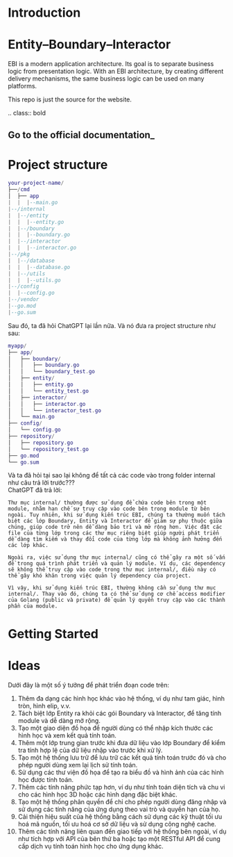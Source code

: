 # Introduction
Entity–Boundary–Interactor
==========================

EBI is a modern application architecture. Its goal is to separate business logic from presentation
logic. With an EBI architecture, by creating different delivery mechanisms, the same business logic
can be used on many platforms.

This repo is just the source for the website. 

.. class:: bold

Go to the official documentation_
---------------------------------

# Project structure 
```lua
your-project-name/
├──/cmd
│  ├── app
|  |  |--main.go
|--/internal
|  |--/entity
|  |  |--entity.go
|  |--/boundary
|  |  |--boundary.go
|  |--/interactor
|  |  |--interactor.go
|--/pkg
|  |--/database
|  |  |--database.go
|  |--/utils
|  |  |--utils.go
|--/config
|  |--config.go
|--/vendor
|--go.mod
|--go.sum
```

Sau đó, ta đã hỏi ChatGPT lại lần nữa. Và nó đưa ra project structure như sau:
```lua
myapp/
├── app/
│   ├── boundary/
│   │   ├── boundary.go
│   │   └── boundary_test.go
│   ├── entity/
│   │   ├── entity.go
│   │   └── entity_test.go
│   ├── interactor/
│   │   ├── interactor.go
│   │   └── interactor_test.go
│   └── main.go
├── config/
│   └── config.go
├── repository/
│   ├── repository.go
│   └── repository_test.go
├── go.mod
└── go.sum

```
Và ta đã hỏi tại sao lại không để  tất cả các code vào trong folder internal như câu trả lời trước???  
ChatGPT đã trả lời:
```
Thư mục internal/ thường được sử dụng để chứa code bên trong một module, nhằm hạn chế sự truy cập vào code bên trong module từ bên ngoài. Tuy nhiên, khi sử dụng kiến trúc EBI, chúng ta thường muốn tách biệt các lớp Boundary, Entity và Interactor để giảm sự phụ thuộc giữa chúng, giúp code trở nên dễ dàng bảo trì và mở rộng hơn. Việc đặt các file của từng lớp trong các thư mục riêng biệt giúp người phát triển dễ dàng tìm kiếm và thay đổi code của từng lớp mà không ảnh hưởng đến các lớp khác.

Ngoài ra, việc sử dụng thư mục internal/ cũng có thể gây ra một số vấn đề trong quá trình phát triển và quản lý module. Ví dụ, các dependency sẽ không thể truy cập vào code trong thư mục internal/, điều này có thể gây khó khăn trong việc quản lý dependency của project.

Vì vậy, khi sử dụng kiến trúc EBI, thường không cần sử dụng thư mục internal/. Thay vào đó, chúng ta có thể sử dụng cơ chế access modifier của Golang (public và private) để quản lý quyền truy cập vào các thành phần của module.
```

# Getting Started


# Ideas
Dưới đây là một số ý tưởng để phát triển đoạn code trên:

1. Thêm đa dạng các hình học khác vào hệ thống, ví dụ như tam giác, hình tròn, hình elip, v.v.
2. Tách biệt lớp Entity ra khỏi các gói Boundary và Interactor, để tăng tính module và dễ dàng mở rộng.
3. Tạo một giao diện đồ họa để người dùng có thể nhập kích thước các hình học và xem kết quả tính toán.
4. Thêm một lớp trung gian trước khi đưa dữ liệu vào lớp Boundary để kiểm tra tính hợp lệ của dữ liệu nhập vào trước khi xử lý.
5. Tạo một hệ thống lưu trữ để lưu trữ các kết quả tính toán trước đó và cho phép người dùng xem lại lịch sử tính toán.
6. Sử dụng các thư viện đồ họa để tạo ra biểu đồ và hình ảnh của các hình học được tính toán.
7. Thêm các tính năng phức tạp hơn, ví dụ như tính toán diện tích và chu vi cho các hình học 3D hoặc các hình dạng đặc biệt khác.
8. Tạo một hệ thống phân quyền để chỉ cho phép người dùng đăng nhập và sử dụng các tính năng của ứng dụng theo vai trò và quyền hạn của họ.
9. Cải thiện hiệu suất của hệ thống bằng cách sử dụng các kỹ thuật tối ưu hoá mã nguồn, tối ưu hoá cơ sở dữ liệu và sử dụng công nghệ cache.
10. Thêm các tính năng liên quan đến giao tiếp với hệ thống bên ngoài, ví dụ như tích hợp với API của bên thứ ba hoặc tạo một  RESTful API để cung cấp dịch vụ tính toán hình học cho ứng dụng khác.


